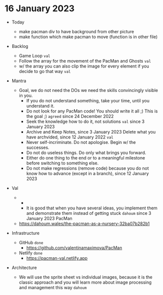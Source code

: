 # 16 January 2023

* Today
   * make pacman div to have background from other picture 
   * make function which make pacman to move (function is in other file)

* Backlog
  * Game Loop `val`
  * Follow the array for the movement of the PacMan and Ghosts `val`
  * w/ the array you can also clip the image for every element if you decide to go that way `val`
* Mantra
  * Goal, we do not need the DOs we need the skills convincingly visible in you.
    * If you do not understand something, take your time, until you understand it.
    * Do not look for any PacMan code! You should write it all ;) This is the goal ;) `agreed` since 24 December 2022
    * Seek the knowledge how to do it, not solutions `val` since 3 January 2023
    * Archive and Keep Notes, since 3 January 2023 Delete what you have archvided, since 12 January 2022 `val`
    * Never self-incriminate. Do not apologise. Begin w/ the successes.
    * Do not do useless things. Do only what brings you forward.
    * Either do one thing to the end or to a meaningful milestone before switching to something else.
    * Do not make regressions (remove code) because you do not know how to advance (except in a branch), since 12 January 2023
* Val
  * +
    * It is good that when you have several ideas, you implement them and demonstrate them instead of getting stuck `dahoum` since 3 January 2023
PacMan
  * https://dahoum.wales/the-pacman-as-a-nursery-32ba07b282b1
* Infrastructure
  * GitHub `done`
    * https://github.com/valentinamaximova/PacMan
  * Netlify `done`
    * https://pacman-val.netlify.app
* Architecture
  * We will use the sprite sheet vs individual images, because it is the classic approach and you will learn more about image processing and management this way `dahoum`
